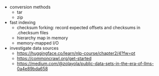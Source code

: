 * conversion methods
  * tar
  * zip
* fast indexing
  * checksum forking: record expected offsets and checksums in .checksum files
  * hierarchy map in memory
  * memory-mapped I/O
* investigate data sources
  * https://huggingface.co/learn/nlp-course/chapter2/4?fw=pt
  * https://commoncrawl.org/get-started
  * https://medium.com/@zolayola/public-data-sets-in-the-era-of-llms-0a4e89bda658